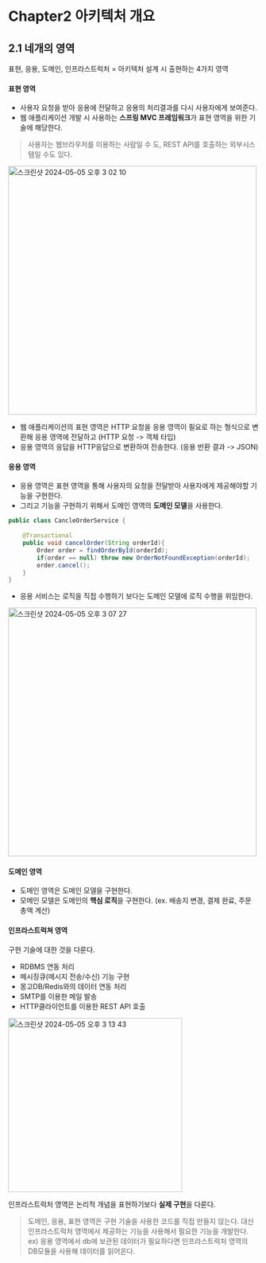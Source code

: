 # Chapter2 아키텍처 개요
## 2.1 네개의 영역
표현, 응용, 도메인, 인프라스트럭처 = 아키텍처 설계 시 출현하는 4가지 영역

#### 표현 영역
- 사용자 요청을 받아 응용에 전달하고 응용의 처리결과를 다시 사용자에게 보여준다.
- 웹 애플리케이션 개발 시 사용하는 **스프링 MVC 프레임워크**가 표현 영역을 위한 기술에 해당한다.

> 사용자는 웹브라우저를 이용하는 사람일 수 도, REST API를 호출하는 외부시스템일 수도 있다.

<img width="500" alt="스크린샷 2024-05-05 오후 3 02 10" src="https://github.com/f-lab-edu/modoospace/assets/48192141/afcf4720-f522-4e4a-98a8-0f43c0ec2449">

- 웹 애플리케이션의 표현 영역은 HTTP 요청을 응용 영역이 필요로 하는 형식으로 변환해 응용 영역에 전달하고 (HTTP 요청 -> 객체 타입)
- 응용 영역의 응답을 HTTP응답으로 변환하여 전송한다. (응용 반환 결과 -> JSON)

#### 응용 영역
- 응용 영역은 표현 영역을 통해 사용자의 요청을 전달받아 사용자에게 제공해야할 기능을 구현한다.
- 그리고 기능을 구현하기 위해서 도메인 영역의 **도메인 모델**을 사용한다.
```java
public class CancleOrderService {
    
    @Transactional
    public void cancelOrder(String orderId){
        Order order = findOrderById(orderId);
        if(order == null) throw new OrderNotFoundException(orderId);
        order.cancel();
    }
}
```
- 응용 서비스는 로직을 직접 수행하기 보다는 도메인 모델에 로직 수행을 위임한다.

<img width="500" alt="스크린샷 2024-05-05 오후 3 07 27" src="https://github.com/f-lab-edu/modoospace/assets/48192141/6b89b853-1d80-4d20-8206-32992429e6f5">

#### 도메인 영역
- 도메인 영역은 도메인 모델을 구현한다.
- 모메인 모델은 도메인의 **핵심 로직**을 구현한다. (ex. 배송지 변경, 결제 완료, 주문 총액 계산)

#### 인프라스트럭쳐 영역
구현 기술에 대한 것을 다룬다.
- RDBMS 연동 처리
- 메시징큐(메시지 전송/수신) 기능 구현
- 몽고DB/Redis와의 데이터 연동 처리
- SMTP를 이용한 메일 발송
- HTTP클라이언트를 이용한 REST API 호출

<img width="350" alt="스크린샷 2024-05-05 오후 3 13 43" src="https://github.com/f-lab-edu/modoospace/assets/48192141/0a8a5777-ac76-4f4d-a1f7-e77fe2dfe576">

인프라스트럭처 영역은 논리적 개념을 표현하기보다 **실제 구현**을 다룬다.

> 도메인, 응용, 표현 영역은 구현 기술을 사용한 코드를 직접 만들지 않는다. 대신 인프라스트럭처 영역에서 제공하는 기능을 사용해서 필요한 기능을 개발한다.   
> ex) 응용 영역에서 db에 보관된 데이터가 필요하다면 인프라스트럭처 영역의 DB모듈을 사용해 데이터를 읽어온다.